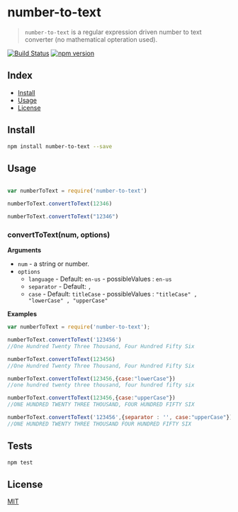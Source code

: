 # number-to-text

> `number-to-text` is a regular expression driven number to text converter (no mathematical opteration used).   

[![Build Status][travis-ci-img]][travis-ci-url] 
[![npm version][npm-version-img]][npm-version-url] 

## Index
* [Install](#install)
* [Usage](#usage)
* [License](#license)

## Install

```bash
npm install number-to-text --save
```
## Usage

```js

var numberToText = require('number-to-text')

numberToText.convertToText(12346)

numberToText.convertToText("12346")

```

### convertToText(num, options)

**Arguments**

* `num` - a string or number.
* `options` 
  - `language` - Default: `en-us` - possibleValues : `en-us`
  - `separator` - Default: `,`
  - `case` - Default: `titleCase` - possibleValues : `"titleCase" , "lowerCase" , "upperCase"`

**Examples**

```js
var numberToText = require('number-to-text');

numberToText.convertToText('123456')  
//One Hundred Twenty Three Thousand, Four Hundred Fifty Six

numberToText.convertToText(123456) 
//One Hundred Twenty Three Thousand, Four Hundred Fifty Six

numberToText.convertToText(123456,{case:"lowerCase"}) 
//one hundred twenty three thousand, four hundred fifty six

numberToText.convertToText(123456,{case:"upperCase"}) 
//ONE HUNDRED TWENTY THREE THOUSAND, FOUR HUNDRED FIFTY SIX

numberToText.convertToText('123456',{separator : '', case:"upperCase"}) 
//ONE HUNDRED TWENTY THREE THOUSAND FOUR HUNDRED FIFTY SIX

```

## Tests

```js
npm test
```

## License
[MIT][license-url]

[license-image]: http://img.shields.io/badge/license-MIT-blue.svg?style=flat
[license-url]: LICENSE
[travis-ci-img]: https://travis-ci.org/Maheshkumar-Kakade/number-to-text.svg?branch=master
[travis-ci-url]: https://travis-ci.org/Maheshkumar-Kakade/number-to-text 
[npm-version-img]: https://badge.fury.io/js/number-to-text.svg
[npm-version-url]: http://badge.fury.io/js/number-to-text

